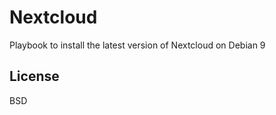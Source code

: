 Nextcloud
=========

Playbook to install the latest version of Nextcloud on Debian 9

License
-------

BSD
